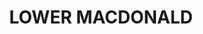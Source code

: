 ---
lastmod: '2025-04-06T06:05:20+00:00'
latitude: -33.305478
layout: suburb
longitude: 150.918639
postcode: '2775'
state: NSW
title: LOWER MACDONALD
url: /nsw/lower-macdonald/
---